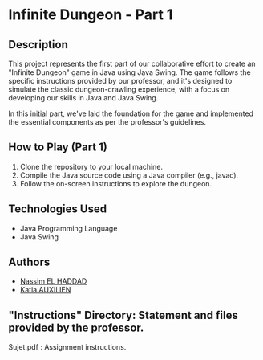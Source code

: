 # Infinite Dungeon - Part 1

## Description

This project represents the first part of our collaborative effort to create an "Infinite Dungeon" game in Java using Java Swing. The game follows the specific instructions provided by our professor, and it's designed to simulate the classic dungeon-crawling experience, with a focus on developing our skills in Java and Java Swing.

In this initial part, we've laid the foundation for the game and implemented the essential components as per the professor's guidelines.

## How to Play (Part 1)

1. Clone the repository to your local machine.
2. Compile the Java source code using a Java compiler (e.g., javac).
3. Follow the on-screen instructions to explore the dungeon.

## Technologies Used

- Java Programming Language
- Java Swing

## Authors

- [Nassim EL HADDAD](https://github.com/YourGitHubProfile)
- [Katia AUXILIEN](https://www.linkedin.com/in/katia-auxilien/)

## "Instructions" Directory: Statement and files provided by the professor.

Sujet.pdf : Assignment instructions.
